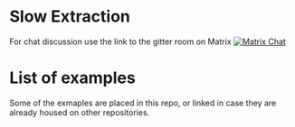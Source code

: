 # Slow Extraction

For chat discussion use the link to the gitter room on Matrix [![Matrix Chat](https://img.shields.io/badge/chat-Matrix-7EBAFF.svg)](https://matrix.to/#/#slowextraction:gitter.im)


# List of examples

Some of the exmaples are placed in this repo, or linked in case they are already housed on other repositories.


